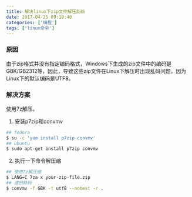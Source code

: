 ```yaml
---
title: 解决linux下zip文件解压乱码
date: 2017-04-25 09:10:40
categories: ['编程']
tags: ['linux命令']
---
```

### 原因
由于zip格式并没有指定编码格式，Windows下生成的zip文件中的编码是GBK/GB2312等，因此，导致这些zip文件在Linux下解压时出现乱码问题，因为Linux下的默认编码是UTF8。

<!--more-->

### 解决方案
使用7z解压。

1. 安装p7zip和convmv
```bash
## fedora
$ su -c 'yum install p7zip convmv'
## ubuntu
$ sudo apt-get install p7zip convmv
```

2. 执行一下命令解压缩
```bash
## 使用7z解压缩
$ LANG=C 7za x your-zip-file.zip
## 递归转码
$ convmv -f GBK -t utf8 --notest -r .
```

